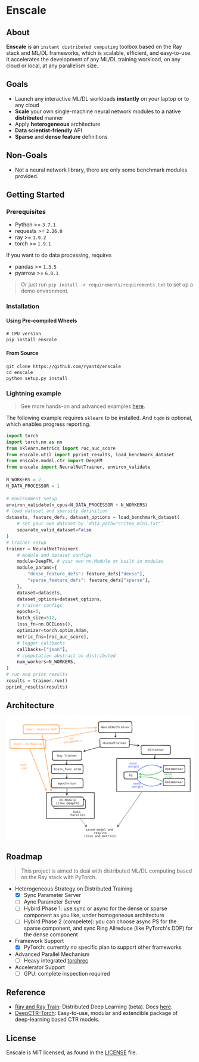 # Enscale
## About
**Enscale** is an `instant distributed computing` toolbox based on the Ray stack and ML/DL frameworks, which is scalable, efficient, and easy-to-use. It accelerates the development of any ML/DL training workload, on any cloud or local, at any parallelism size.

## Goals
- Launch any interactive ML/DL workloads **instantly** on your laptop or to any cloud
- **Scale** your own single-machine neural network modules to a native **distributed** manner
- Apply **heterogeneous** architecture
- **Data scientist-friendly** API
- **Sparse** and **dense feature** definitions

## Non-Goals
- Not a neural network library, there are only some benchmark modules provided.

## Getting Started
### Prerequisites
- Python >= `3.7.1`
- requests >= `2.26.0`
- ray >= `1.9.2`
- torch >= `1.9.1`

If you want to do data processing, requires
- pandas >= `1.3.5`
- pyarrow >= `6.0.1`

> Or just run `pip install -r requirements/requirements.txt` to set up a demo environment.

### Installation

#### Using Pre-compiled Wheels
```shell
# CPU version
pip install enscale
```

#### From Source
```shell
git clone https://github.com/ryantd/enscale
cd enscale
python setup.py install
```

### Lightning example

> See more hands-on and advanced examples [here](examples/readme.md).

The following example requires `sklearn` to be installed. And `tqdm` is optional, which enables progress reporting.

```python
import torch
import torch.nn as nn
from sklearn.metrics import roc_auc_score
from enscale.util import pprint_results, load_benchmark_dataset
from enscale.model.ctr import DeepFM
from enscale import NeuralNetTrainer, environ_validate

N_WORKERS = 2
N_DATA_PROCESSOR = 1

# environment setup
environ_validate(n_cpus=N_DATA_PROCESSOR + N_WORKERS)
# load dataset and sparsity definition
datasets, feature_defs, dataset_options = load_benchmark_dataset(
    # set your own dataset by `data_path="criteo_mini.txt"`
    separate_valid_dataset=False
)
# trainer setup
trainer = NeuralNetTrainer(
    # module and dataset configs
    module=DeepFM, # your own nn.Module or built in modules
    module_params={
        "dense_feature_defs": feature_defs["dense"],
        "sparse_feature_defs": feature_defs["sparse"],
    },
    dataset=datasets,
    dataset_options=dataset_options,
    # trainer configs
    epochs=5,
    batch_size=512,
    loss_fn=nn.BCELoss(),
    optimizer=torch.optim.Adam,
    metric_fns=[roc_auc_score],
    # logger callbacks
    callbacks=["json"],
    # computation abstract on distributed
    num_workers=N_WORKERS,
)
# run and print results
results = trainer.run()
pprint_results(results)
```

## Architecture

![arch](docs/images/arch.png)

## Roadmap

> This project is aimed to deal with distributed ML/DL computing based on the Ray stack with PyTorch.

- Heterogeneous Strategy on Distributed Training
  - [x] Sync Parameter Server
  - [ ] Aync Parameter Server
  - [ ] Hybird Phase 1: use sync or async for the dense or sparse component as you like, under homogeneous architecture
  - [ ] Hybird Phase 2 (compelete): you can choose async PS for the sparse component, and sync Ring Allreduce (like PyTorch's DDP) for the dense component
- Framework Support
  - [x] PyTorch: currently no specific plan to support other frameworks
- Advanced Parallel Mechanism
  - [ ] Heavy integrated [torchrec](https://github.com/pytorch/torchrec)
- Accelerator Support
  - [ ] GPU: complete inspection required

## Reference
- [Ray and Ray Train](https://github.com/ray-project/ray): Distributed Deep Learning (beta). Docs [here](https://docs.ray.io/en/master/train/train.html).
- [DeepCTR-Torch](https://github.com/shenweichen/DeepCTR-Torch): Easy-to-use, modular and extendible package of deep-learning based CTR models.

## License
Enscale is MIT licensed, as found in the [LICENSE](LICENSE) file.
